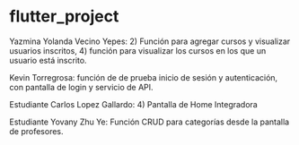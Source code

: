 # flutter_project

Yazmina Yolanda Vecino Yepes: 2) Función para agregar cursos y visualizar usuarios inscritos, 4) función para visualizar los cursos en los que un usuario está inscrito. 

Kevin Torregrosa: función de de prueba inicio de sesión y autenticación, con pantalla de login y servicio de API.

Estudiante Carlos Lopez Gallardo: 4) Pantalla de Home Integradora

Estudiante Yovany Zhu Ye: Función CRUD para categorías desde la pantalla de profesores.

